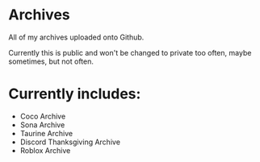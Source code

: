 # Archives
All of my archives uploaded onto Github.

Currently this is public and won't be changed to private too often, maybe sometimes, but not often.

# Currently includes:
- Coco Archive
- Sona Archive
- Taurine Archive
- Discord Thanksgiving Archive
- Roblox Archive
